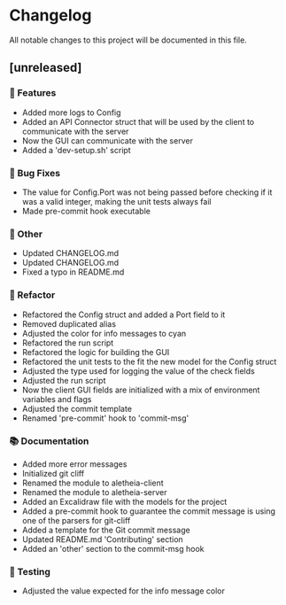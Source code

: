 # Changelog

All notable changes to this project will be documented in this file.

## [unreleased]

### 🚀 Features

- Added more logs to Config
- Added an API Connector struct that will be used by the client to communicate with the server
- Now the GUI can communicate with the server
- Added a 'dev-setup.sh' script

### 🐛 Bug Fixes

- The value for Config.Port was not being passed before checking if it was a valid integer, making the unit tests always fail
- Made pre-commit hook executable

### 💼 Other

- Updated CHANGELOG.md
- Updated CHANGELOG.md
- Fixed a typo in README.md

### 🚜 Refactor

- Refactored the Config struct and added a Port field to it
- Removed duplicated alias
- Adjusted the color for info messages to cyan
- Refactored the run script
- Refactored the logic for building the GUI
- Refactored the unit tests to the fit the new model for the Config struct
- Adjusted the type used for logging the value of the check fields
- Adjusted the run script
- Now the client GUI fields are initialized with a mix of environment variables and flags
- Adjusted the commit template
- Renamed 'pre-commit' hook to 'commit-msg'

### 📚 Documentation

- Added more error messages
- Initialized git cliff
- Renamed the module to aletheia-client
- Renamed the module to aletheia-server
- Added an Excalidraw file with the models for the project
- Added a pre-commit hook to guarantee the commit message is using one of the parsers for git-cliff
- Added a template for the Git commit message
- Updated README.md 'Contributing' section
- Added an 'other' section to the commit-msg hook

### 🧪 Testing

- Adjusted the value expected for the info message color

<!-- generated by git-cliff -->
